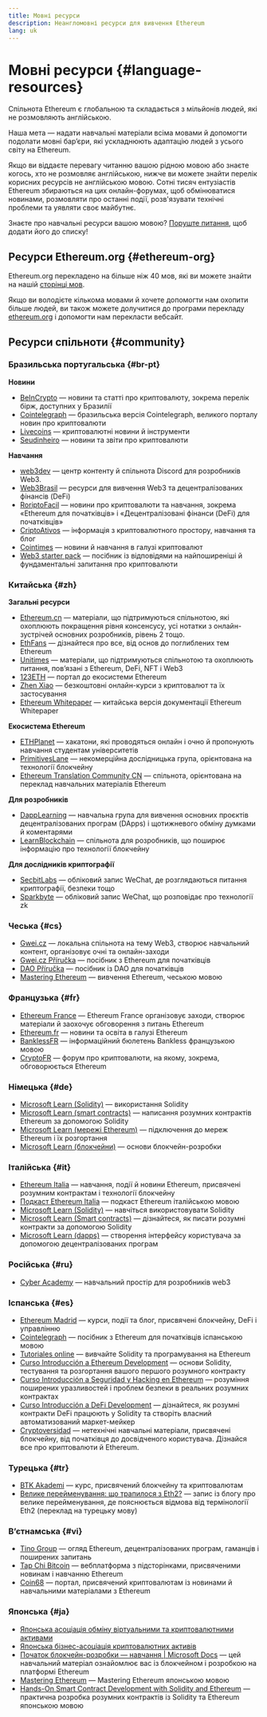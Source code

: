 ```yaml
---
title: Мовні ресурси
description: Неангломовні ресурси для вивчення Ethereum
lang: uk
---
```


# Мовні ресурси \{#language-resources}

Спільнота Ethereum є глобальною та складається з мільйонів людей, які не розмовляють англійською.

Наша мета — надати навчальні матеріали всіма мовами й допомогти подолати мовні бар’єри, які ускладнюють адаптацію людей з усього світу на Ethereum.

Якщо ви віддаєте перевагу читанню вашою рідною мовою або знаєте когось, хто не розмовляє англійською, нижче ви можете знайти перелік корисних ресурсів не англійською мовою. Сотні тисяч ентузіастів Ethereum збираються на цих онлайн-форумах, щоб обмінюватися новинами, розмовляти про останні події, розв'язувати технічні проблеми та уявляти своє майбутнє.

Знаєте про навчальні ресурси вашою мовою? [Поруште питання](https://github.com/ethereum/ethereum-org-website/issues/new/choose), щоб додати його до списку!

## Ресурси Ethereum.org \{#ethereum-org}

Ethereum.org перекладено на більше ніж 40 мов, які ви можете знайти на нашій [сторінці мов](/languages).

Якщо ви володієте кількома мовами й хочете допомогти нам охопити більше людей, ви також можете долучитися до програми перекладу [ethereum.org](/contributing/translation-program/#translation-program) і допомогти нам перекласти вебсайт.

## Ресурси спільноти \{#community}

### Бразильська португальська \{#br-pt}

**Новини**

- [BeInCrypto](http://www.beincrypto.com.br) — новини та статті про криптовалюту, зокрема перелік бірж, доступних у Бразилії
- [Cointelegraph](http://cointelegraph.com.br/category/analysis) — бразильська версія Cointelegraph, великого порталу новин про криптовалюти
- [Livecoins](http://www.livecoins.com.br/ethereum) — криптовалютні новини й інструменти
- [Seudinheiro](http://www.seudinheiro.com/criptomoedas/) — новини та звіти про криптовалюти

**Навчання**

- [web3dev](https://www.web3dev.com.br/) — центр контенту й спільнота Discord для розробників Web3.
- [Web3Brasil](https://github.com/web3brasil/web3brasil) — ресурси для вивчення Web3 та децентралізованих фінансів (DeFi)
- [RoriptoFacil](http://www.criptofacil.com/ultimas-noticias/) — новини про криптовалюти та навчання, зокрема «Ethereum для початківців» і «Децентралізовані фінанси (DeFi) для початківців»
- [CriptoAtivos](http://www.criptoativos.wiki.br/) — інформація з криптовалютного простору, навчання та блог
- [Cointimes](http://www.cointimes.com.br/) — новини й навчання в галузі криптовалют
- [Web3 starter pack](https://docs.google.com/document/d/1X8PSTFH7FTw9J-gbKWM6Y430SWCBT8d4t4pJgFQHJ8E/) — посібник із відповідями на найпоширеніші й фундаментальні запитання про криптовалюти

### Китайська \{#zh}

**Загальні ресурси**

- [Ethereum.cn](https://www.ethereum.cn/) — матеріали, що підтримуються спільнотою, які охоплюють покращення рівня консенсусу, усі нотатки з онлайн-зустрічей основних розробників, рівень 2 тощо.
- [EthFans](https://github.com/editor-Ajian/EthFans.org-annual-collected-works/) — дізнайтеся про все, від основ до поглиблених тем Ethereum
- [Unitimes](https://mp.weixin.qq.com/s/tvloZSDBSOQN9zDQj_91kA) — матеріали, що підтримуються спільнотою та охоплюють питання, пов’язані з Ethereum, DeFi, NFT і Web3
- [123ETH](https://123eth.org/) — портал до екосистеми Ethereum
- [Zhen Xiao](http://zhenxiao.com/blockchain/) — безкоштовні онлайн-курси з криптовалют та їх застосування
- [Ethereum Whitepaper](https://github.com/ethereum/wiki/wiki/[%E4%B8%AD%E6%96%87]-%E4%BB%A5%E5%A4%AA%E5%9D%8A%E7%99%BD%E7%9A%AE%E4%B9%A6) — китайська версія документації Ethereum Whitepaper

**Екосистема Ethereum**

- [ETHPlanet](https://www.ethplanet.org/) — хакатони, які проводяться онлайн і очно й пропонують навчання студентам університетів
- [PrimitivesLane](https://www.primitiveslane.org/) — некомерційна дослідницька група, орієнтована на технології блокчейну
- [Ethereum Translation Community CN](https://www.notion.so/Ethereum-Translation-Community-CN-05375fe0a94c4214acaf90f42ba40171) — спільнота, орієнтована на переклад навчальних матеріалів Ethereum

**Для розробників**

- [DappLearning](https://github.com/Dapp-Learning-DAO/Dapp-Learning) — навчальна група для вивчення основних проєктів децентралізованих програм (DApps) і щотижневого обміну думками й коментарями
- [LearnBlockchain](https://learnblockchain.cn/) — спільнота для розробників, що поширює інформацію про технології блокчейну

**Для дослідників криптографії**

- [SecbitLabs](https://mp.weixin.qq.com/s/69_tqBJpr_sbaKtR1sBRMw) — обліковий запис WeChat, де розглядаються питання криптографії, безпеки тощо
- [Sparkbyte](https://mp.weixin.qq.com/s/9KgKTc_jtJ7bWKdbNPoqvQ) — обліковий запис WeChat, що розповідає про технології zk

### Чеська \{#cs}

- [Gwei.cz](https://gwei.cz) — локальна спільнота на тему Web3, створює навчальний контент, організовує очні та онлайн-заходи
- [Gwei.cz Příručka](https://prirucka.gwei.cz/) — посібник з Ethereum для початківців
- [DAO Příručka](https://dao.gwei.cz/) — посібник із DAO для початківців
- [Mastering Ethereum](https://ipfs.infura-ipfs.io/ipfs/bafybeidvuxhnsgfx3tncpfxheqglkjwmdxclknlgd7s7qggd2a6bzgb27m) — вивчення Ethereum, чеською мовою

### Французька \{#fr}

- [Ethereum France](https://www.ethereum-france.com/) — Ethereum France організовує заходи, створює матеріали й заохочує обговорення з питань Ethereum
- [Ethereum.fr](https://ethereum.fr/) — новини та освіта в галузі Ethereum
- [BanklessFR](https://banklessfr.substack.com/) — інформаційний бюлетень Bankless французькою мовою
- [CryptoFR](https://cryptofr.com/category/44/ethereum-general) — форум про криптовалюти, на якому, зокрема, обговорюється Ethereum

### Німецька \{#de}

- [Microsoft Learn (Solidity)](https://docs.microsoft.com/de-de/learn/modules/blockchain-learning-solidity/) — використання Solidity
- [Microsoft Learn (smart contracts)](https://docs.microsoft.com/de-de/learn/modules/blockchain-solidity-ethereum-smart-contracts/) — написання розумних контрактів Ethereum за допомогою Solidity
- [Microsoft Learn (мережі Ethereum)](https://docs.microsoft.com/de-de/learn/modules/blockchain-ethereum-networks/) — підключення до мереж Ethereum і їх розгортання
- [Microsoft Learn (блокчейни)](https://docs.microsoft.com/de-de/learn/paths/ethereum-blockchain-development/) — основи блокчейн-розробки

### Італійська \{#it}

- [Ethereum Italia](https://www.ethereum-italia.it/) — навчання, події й новини Ethereum, присвячені розумним контрактам і технології блокчейну
- [Подкаст Ethereum Italia](https://www.ethereum-italia.it/podcast/) — подкаст Ethereum італійською мовою
- [Microsoft Learn (Solidity)](https://docs.microsoft.com/it-it/learn/modules/blockchain-learning-solidity/) — навчіться використовувати Solidity
- [Microsoft Learn (Smart contracts)](https://docs.microsoft.com/it-it/learn/modules/blockchain-solidity-ethereum-smart-contracts/) — дізнайтеся, як писати розумні контракти за допомогою Solidity
- [Microsoft Learn (dapps)](https://docs.microsoft.com/it-it/learn/modules/blockchain-create-ui-decentralized-apps/) — створення інтерфейсу користувача за допомогою децентралізованих програм

### Російська \{#ru}

- [Cyber Academy](https://cyberacademy.dev) — навчальний простір для розробників web3

### Іспанська \{#es}

- [Ethereum Madrid](https://ethereummadrid.com/) — курси, події та блог, присвячені блокчейну, DeFi і управлінню
- [Cointelegraph](https://es.cointelegraph.com/ethereum-for-beginners) — посібник з Ethereum для початківців іспанською мовою
- [Tutoriales online](https://tutoriales.online/curso/solidity) — вивчайте Solidity та програмування на Ethereum
- [Curso Introducción a Ethereum Development](https://youtube.com/playlist?list=PLTqiwJDd_R8y9pfUBjhkVa1IDMwyQz-fU) — основи Solidity, тестування та розгортання вашого першого розумного контракту
- [Curso Introducción a Seguridad y Hacking en Ethereum](https://youtube.com/playlist?list=PLTqiwJDd_R8yHOvteko_DmUxUTMHnlfci) — розуміння поширених уразливостей і проблем безпеки в реальних розумних контрактах
- [Curso Introducción a DeFi Development](https://youtube.com/playlist?list=PLTqiwJDd_R8zZiP9_jNdaPqA3HqoW2lrS) — дізнайтеся, як розумні контракти DeFi працюють у Solidity та створіть власний автоматизований маркет-мейкер
- [Cryptoversidad](https://www.youtube.com/c/Cryptoversidad) — нетехнічні навчальні матеріали, присвячені блокчейну, від початківця до досвідченого користувача. Дізнайся все про криптовалюти й Ethereum.

### Турецька \{#tr}

- [BTK Akademi](https://www.btkakademi.gov.tr/portal/course/blokzincir-ve-kripto-paralar-10569#!/about) — курс, присвячений блокчейну та криптовалютам
- [Велике перейменування: що трапилося з Eth2?](https://miningturkiye.org/konu/ethereum-madenciligi-bitiyor-mu-onemli-gelisme.655/) — запис із блогу про велике перейменування, де пояснюється відмова від термінології Eth2 (переклад на турецьку мову)

### В’єтнамська \{#vi}

- [Tino Group](https://wiki.tino.org/ethereum-la-gi/) — огляд Ethereum, децентралізованих програм, гаманців і поширених запитань
- [Tap Chi Bitcoin](https://tapchibitcoin.io/tap-chi/tin-tuc-ethereum-eth) — вебплатформа з підсторінками, присвяченими новинам і навчанню Ethereum
- [Coin68](https://coin68.com/ethereum-tieu-diem/) — портал, присвячений криптовалютам із новинами й навчальними матеріалами з Ethereum

### Японська \{#ja}

- [Японська асоціація обміну віртуальними та криптовалютними активами](https://jvcea.or.jp/)
- [Японська бізнес-асоціація криптовалютних активів](https://cryptocurrency-association.org/)
- [Початок блокчейн-розробки — навчання | Microsoft Docs](https://docs.microsoft.com/ja-jp/learn/paths/ethereum-blockchain-development/) — цей навчальний матеріал ознайомлює вас із блокчейном і розробкою на платформі Ethereum
- [Mastering Ethereum](https://www.oreilly.co.jp/books/9784873118963/) — Mastering Ethereum японською мовою
- [Hands-On Smart Contract Development with Solidity and Ethereum](https://www.oreilly.co.jp/books/9784873119342/) — практична розробка розумних контрактів із Solidity та Ethereum японською мовою

